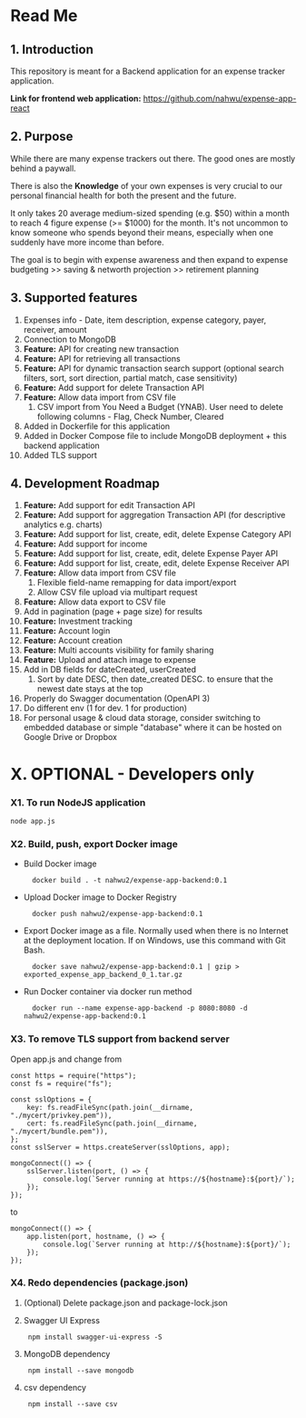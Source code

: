 # Read Me
## 1. Introduction
This repository is meant for a Backend application for an expense tracker application.

**Link for frontend web application:** https://github.com/nahwu/expense-app-react

## 2. Purpose
While there are many expense trackers out there. The good ones are mostly behind a paywall. 

There is also the 
**Knowledge** of your own expenses is very crucial to our personal financial health for both the present and the future.

It only takes 20 average medium-sized spending (e.g. $50) within a month to reach 4 figure expense (>= $1000) for the month.
It's not uncommon to know someone who spends beyond their means, especially when one suddenly have more income than before. 

The goal is to begin with expense awareness and then expand to expense budgeting >> saving & networth projection >> retirement planning


## 3. Supported features
1. Expenses info - Date, item description, expense category, payer, receiver, amount
1. Connection to MongoDB
1. **Feature:** API for creating new transaction
1. **Feature:** API for retrieving all transactions
1. **Feature:** API for dynamic transaction search support (optional search filters, sort, sort direction, partial match, case sensitivity)
1. **Feature:** Add support for delete Transaction API
1. **Feature:** Allow data import from CSV file
    1. CSV import from You Need a Budget (YNAB). User need to delete following columns - Flag, Check Number, Cleared
1. Added in Dockerfile for this application
1. Added in Docker Compose file to include MongoDB deployment + this backend application
1. Added TLS support


## 4. Development Roadmap
1. **Feature:** Add support for edit Transaction API
1. **Feature:** Add support for aggregation Transaction API (for descriptive analytics e.g. charts)
1. **Feature:** Add support for list, create, edit, delete Expense Category API
1. **Feature:** Add support for income
1. **Feature:** Add support for list, create, edit, delete Expense Payer API
1. **Feature:** Add support for list, create, edit, delete Expense Receiver API
1. **Feature:** Allow data import from CSV file
    1. Flexible field-name remapping for data import/export
    1. Allow CSV file upload via multipart request
1. **Feature:** Allow data export to CSV file
1. Add in pagination (page + page size) for results
1. **Feature:** Investment tracking
1. **Feature:** Account login
1. **Feature:** Account creation
1. **Feature:** Multi accounts visibility for family sharing
1. **Feature:** Upload and attach image to expense
1. Add in DB fields for dateCreated, userCreated
    1. Sort by date DESC, then date_created DESC. to ensure that the newest date stays at the top
1. Properly do Swagger documentation (OpenAPI 3)
1. Do different env (1 for dev. 1 for production)
1. For personal usage & cloud data storage, consider switching to embedded database or simple "database" where it can be hosted on Google Drive or Dropbox


# X. OPTIONAL - Developers only

### X1. To run NodeJS application
    
    node app.js

### X2. Build, push, export Docker image
- Build Docker image

        docker build . -t nahwu2/expense-app-backend:0.1

- Upload Docker image to Docker Registry

        docker push nahwu2/expense-app-backend:0.1

- Export Docker image as a file. Normally used when there is no Internet at the deployment location. If on Windows, use this command with Git Bash.

        docker save nahwu2/expense-app-backend:0.1 | gzip > exported_expense_app_backend_0_1.tar.gz

- Run Docker container via docker run method

        docker run --name expense-app-backend -p 8080:8080 -d nahwu2/expense-app-backend:0.1


### X3. To remove TLS support from backend server
Open app.js and change from

    const https = require("https");
    const fs = require("fs");

    const sslOptions = {
        key: fs.readFileSync(path.join(__dirname, "./mycert/privkey.pem")),
        cert: fs.readFileSync(path.join(__dirname, "./mycert/bundle.pem")),
    };
    const sslServer = https.createServer(sslOptions, app);

    mongoConnect(() => {
        sslServer.listen(port, () => {
            console.log(`Server running at https://${hostname}:${port}/`);
        });
    });

to

    mongoConnect(() => {
        app.listen(port, hostname, () => {
            console.log(`Server running at http://${hostname}:${port}/`);
        });
    });


### X4. Redo dependencies (package.json)
1. (Optional) Delete package.json and package-lock.json
2. Swagger UI Express

        npm install swagger-ui-express -S

3. MongoDB dependency

        npm install --save mongodb

4. csv dependency

        npm install --save csv
